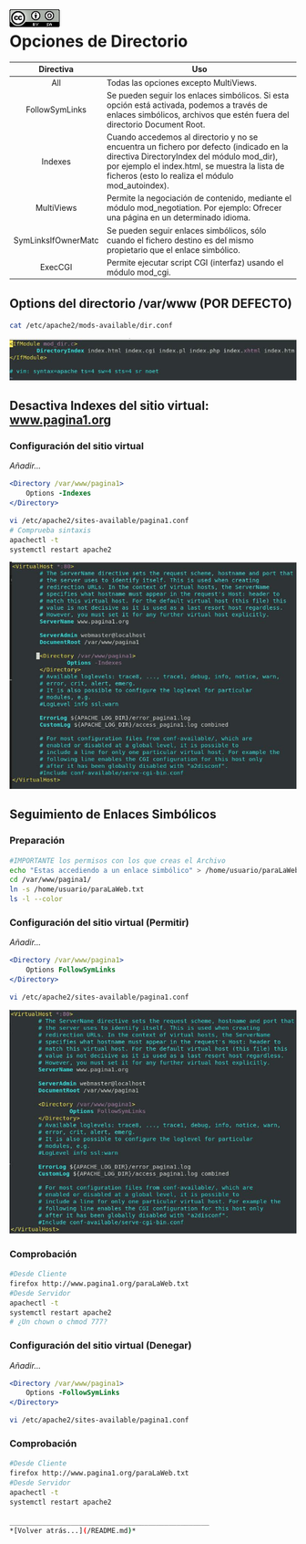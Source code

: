 <img src="/imagenes/MI-LICENCIA88x31.png" style="float: left; margin-right: 10px;" />

# Opciones de Directorio


|Directiva             |Uso                                                  |
|:--------------------:|-----------------------------------------------------|
|All                   |Todas las opciones excepto MultiViews.               |
|FollowSymLinks        |Se pueden seguir los enlaces simbólicos.  Si esta opción está activada, podemos a través de enlaces simbólicos, archivos que estén fuera del directorio Document Root.             |
|Indexes               |Cuando accedemos al directorio y no se encuentra un fichero por defecto (indicado en la directiva DirectoryIndex del módulo mod_dir), por ejemplo el index.html, se muestra la lista de ficheros (esto lo realiza el módulo mod_autoindex).                                                     |
|MultiViews            |Permite la negociación de contenido, mediante el módulo mod_negotiation. Por ejemplo: Ofrecer una página en un determinado idioma.                                                     |
|SymLinksIfOwnerMatc   |Se pueden seguir enlaces simbólicos, sólo cuando el fichero destino es del mismo propietario que el enlace simbólico.                                                     |
|ExecCGI               | Permite ejecutar script CGI (interfaz) usando el módulo mod_cgi.                                                    |

## Options del directorio /var/www (POR DEFECTO)

```bash
cat /etc/apache2/mods-available/dir.conf
```

![Indexes](../../imagenes/apache2/opciones-var-www.jpg)

## Desactiva Indexes del sitio virtual: www.pagina1.org

### Configuración del sitio virtual

*Añadir...*

```apache
<Directory /var/www/pagina1>
    Options -Indexes
</Directory>
```

```bash
vi /etc/apache2/sites-available/pagina1.conf
# Comprueba sintaxis
apachectl -t
systemctl restart apache2
```
![NoIndexes](../../imagenes/apache2/noIndexes.jpg)

## Seguimiento de Enlaces Simbólicos

### Preparación

```bash
#IMPORTANTE los permisos con los que creas el Archivo
echo "Estas accediendo a un enlace simbólico" > /home/usuario/paraLaWeb.txt
cd /var/www/pagina1/
ln -s /home/usuario/paraLaWeb.txt
ls -l --color
```

### Configuración del sitio virtual (Permitir)

*Añadir...*

```apache
<Directory /var/www/pagina1>
    Options FollowSymLinks
</Directory>
```

```bash
vi /etc/apache2/sites-available/pagina1.conf
```

![Enlaces](../../imagenes/apache2/enlacesSi.jpg)

### Comprobación
```bash
#Desde Cliente
firefox http://www.pagina1.org/paraLaWeb.txt
#Desde Servidor
apachectl -t
systemctl restart apache2
# ¿Un chown o chmod 777?
```
### Configuración del sitio virtual (Denegar)

*Añadir...*

```apache
<Directory /var/www/pagina1>
    Options -FollowSymLinks
</Directory>
```

```bash
vi /etc/apache2/sites-available/pagina1.conf
```

### Comprobación
```bash
#Desde Cliente
firefox http://www.pagina1.org/paraLaWeb.txt
#Desde Servidor
apachectl -t
systemctl restart apache2

_________________________________________________
*[Volver atrás...](/README.md)*


